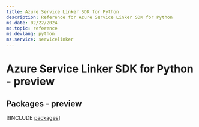```yaml
---
title: Azure Service Linker SDK for Python
description: Reference for Azure Service Linker SDK for Python
ms.date: 02/22/2024
ms.topic: reference
ms.devlang: python
ms.service: servicelinker
---
```

# Azure Service Linker SDK for Python - preview
## Packages - preview
[!INCLUDE [packages](service-linker-index.md)]
